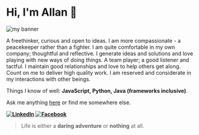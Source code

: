# Hi, I'm Allan 🦁

![my banner](https://res.cloudinary.com/doltfsoo1/image/upload/v1594630833/mines/linkedin_i3dz9l.png)

A freethinker, curious and open to ideas. I am more compassionate - a peacekeeper rather than a fighter. I am quite comfortable in my own company; thoughtful and reflective. I generate ideas and solutions and love playing with new ways of doing things. A team player; a good listener and tactful. I maintain good relationships and love to help others get along. Count on me to deliver high quality work. I am reserved and considerate in my interactions with other beings. 

Things I know of well: **JavaScript, Python, Java (frameworks inclusive)**.

Ask me anything [here](https://github.com/yegow/yegow/issues/new) or find me somewhere else.

**<a href="https://www.linkedin.com/in/yego-allan-8b00258b/" target="_blank"><img src="https://img.shields.io/badge/LinkedIn-%230077B5.svg?&style=flat-square&logo=linkedin&logoColor=white" alt="LinkedIn"></a>
<a href="https://www.facebook.com/yego.allan" target="_blank"><img src="https://img.shields.io/badge/Facebook-%231877F2.svg?&style=flat-square&logo=facebook&logoColor=white" alt="Facebook"></a>**

> Life is either a **daring adventure** or  **nothing** at all.

